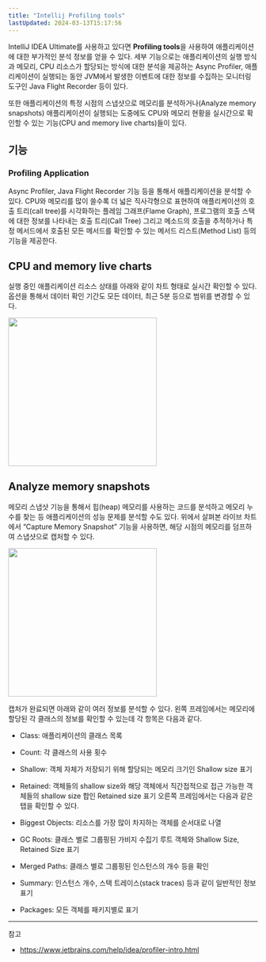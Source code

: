 ```yaml
---
title: "Intellij Profiling tools"
lastUpdated: 2024-03-13T15:17:56
---
```


IntelliJ IDEA Ultimate를 사용하고 있다면 **Profiling tools**을 사용하여 애플리케이션에 대한 부가적인 분석 정보를 얻을 수 있다. 세부 기능으로는 애플리케이션의 실행 방식과 메모리, CPU 리소스가 할당되는 방식에 대한 분석을 제공하는 Async Profiler, 애플리케이션이 실행되는 동안 JVM에서 발생한 이벤트에 대한 정보를 수집하는 모니터링 도구인 Java Flight Recorder 등이 있다.

또한 애플리케이션의 특정 시점의 스냅샷으로 메모리를 분석하거나(Analyze memory snapshots) 애플리케이션이 실행되는 도중에도 CPU와 메모리 현황을 실시간으로 확인할 수 있는 기능(CPU and memory live charts)들이 있다.

## 기능

### Profiling Application

Async Profiler, Java Flight Recorder 기능 등을 통해서 애플리케이션을 분석할 수 있다. CPU와 메모리를 많이 쓸수록 더 넓은 직사각형으로 표현하여 애플리케이션의 호출 트리(call tree)를 시각화하는 플레임 그래프(Flame Graph), 프로그램의 호출 스택에 대한 정보를 나타내는 호출 트리(Call Tree) 그리고 메소드의 호출을 추적하거나 특정 메서드에서 호출된 모든 메서드를 확인할 수 있는 메서드 리스트(Method List) 등의 기능을 제공한다. 

## CPU and memory live charts

실행 중인 애플리케이션 리소스 상태를 아래와 같이 차트 형태로 실시간 확인할 수 있다. 옵션을 통해서 데이터 확인 기간도 모든 데이터, 최근 5분 등으로 범위를 변경할 수 있다.

<img height=300px src="https://github.com/artilleryio/artillery-core/assets/81006587/3de30f4a-9df0-428d-b6c3-c1f7e32aa127">

## Analyze memory snapshots

메모리 스냅샷 기능을 통해서 힙(heap) 메모리를 사용하는 코드를 분석하고 메모리 누수를 찾는 등 애플리케이션의 성능 문제를 분석할 수도 있다. 위에서 살펴본 라이브 차트에서 “Capture Memory Snapshot” 기능을 사용하면, 해당 시점의 메모리를 덤프하여 스냅샷으로 캡처할 수 있다.

<img height=300px src="https://github.com/artilleryio/artillery-core/assets/81006587/499993b4-42e1-46a0-86b8-d752767174c7">

캡처가 완료되면 아래와 같이 여러 정보를 분석할 수 있다. 왼쪽 프레임에서는 메모리에 할당된 각 클래스의 정보를 확인할 수 있는데 각 항목은 다음과 같다.

- Class: 애플리케이션의 클래스 목록
- Count: 각 클래스의 사용 횟수
- Shallow: 객체 자체가 저장되기 위해 할당되는 메모리 크기인 Shallow size 표기
- Retained: 객체들의 shallow size와 해당 객체에서 직간접적으로 접근 가능한 객체들의 shallow size 합인 Retained size 표기
오른쪽 프레임에서는 다음과 같은 탭을 확인할 수 있다.

- Biggest Objects: 리소스를 가장 많이 차지하는 객체를 순서대로 나열
- GC Roots: 클래스 별로 그룹핑된 가비지 수집기 루트 객체와 Shallow Size, Retained Size 표기
- Merged Paths: 클래스 별로 그룹핑된 인스턴스의 개수 등을 확인
- Summary: 인스턴스 개수, 스택 트레이스(stack traces) 등과 같이 일반적인 정보 표기
- Packages: 모든 객체를 패키지별로 표기

---
참고
- https://www.jetbrains.com/help/idea/profiler-intro.html
